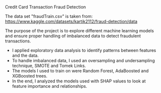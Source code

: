 Credit Card Transaction Fraud Detection

The data set "fraudTrain.csv" is taken from: https://www.kaggle.com/datasets/kartik2112/fraud-detection/data

The purpose of the project is to explore different machine learning models and ensure proper handling of imbalanced data to detect fraudulent transactions.

- I applied exploratory data analysis to identify patterns between features and the data.
- To handle imbalanced data, I used an oversampling and undersampling technique, SMOTE and Tomek Links.
- The models I used to train on were Random Forest, AdaBoosted and XGBoosted trees.
- In the end, I analyzed the models used with SHAP values to look at feature importance and relationships.